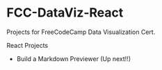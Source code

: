 # FCC-DataViz-React
Projects for FreeCodeCamp Data Visualization Cert.

React Projects
- Build a Markdown Previewer (Up next!!)